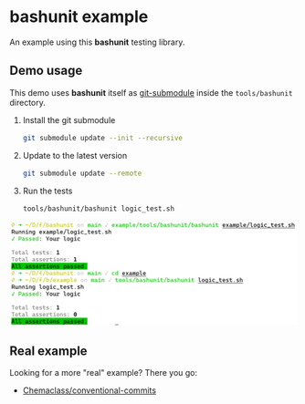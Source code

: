 # bashunit example

An example using this **bashunit** testing library.

## Demo usage

This demo uses **bashunit** itself as [git-submodule](https://git-scm.com/book/de/v2/Git-Tools-Submodule) inside the `tools/bashunit` directory.

1) Install the git submodule
    ```bash
    git submodule update --init --recursive
    ```
2) Update to the latest version
    ```bash
    git submodule update --remote
    ```
3) Run the tests
    ```bash
    tools/bashunit/bashunit logic_test.sh
    ```

<img alt="Demo using the bashunit from different paths" src="demo.png" width="800" >

## Real example

Looking for a more "real" example? There you go:
- [Chemaclass/conventional-commits](https://github.com/Chemaclass/conventional-commits/blob/main/tests/prepare-commit-msg_test.sh)
